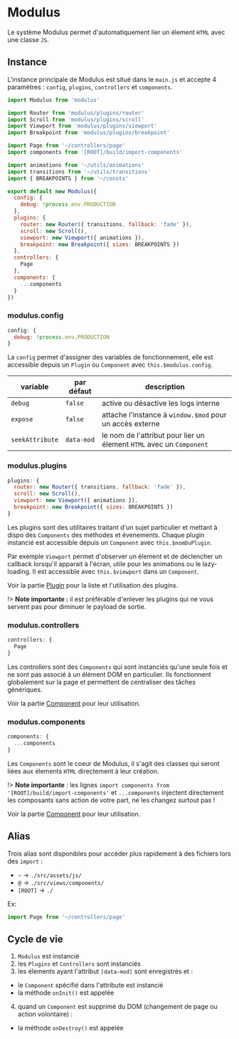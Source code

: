 # Modulus

Le système Modulus permet d'automatiquement lier un élement `HTML` avec une classe `JS`.


## Instance

L'instance principale de Modulus est situé dans le `main.js` et accepte 4 paramètres : `config`, `plugins`, `controllers` et `components`.

```js
import Modulus from 'modulus'

import Router from 'modulus/plugins/router'
import Scroll from 'modulus/plugins/scroll'
import Viewport from 'modulus/plugins/viewport'
import Breakpoint from 'modulus/plugins/breakpoint'

import Page from '~/controllers/page'
import components from '[ROOT]/build/import-components'

import animations from '~/utils/animations'
import transitions from '~/utils/transitions'
import { BREAKPOINTS } from '~/consts'

export default new Modulus({
  config: {
    debug: !process.env.PRODUCTION
  },
  plugins: {
    router: new Router({ transitions, fallback: 'fade' }),
    scroll: new Scroll(),
    viewport: new Viewport({ animations }),
    breakpoint: new Breakpoint({ sizes: BREAKPOINTS })
  },
  controllers: {
    Page
  },
  components: {
    ...components
  }
})
```

### modulus.config

```js
config: {
  debug: !process.env.PRODUCTION
}
```

La `config` permet d'assigner des variables de fonctionnement, elle est accessible depuis un `Plugin` ou `Component` avec `this.$modulus.config`.

| variable        | par défaut | description                                                          |
| ---             | ---        | ---                                                                  |
| `debug`         | `false`    | active ou désactive les logs interne                                 |
| `expose`        | `false`    | attache l'instance à `window.$mod` pour un accès externe         |
| `seekAttribute` | `data-mod` | le nom de l'attribut pour lier un élement `HTML` avec un `Component` |


### modulus.plugins

```js
plugins: {
  router: new Router({ transitions, fallback: 'fade' }),
  scroll: new Scroll(),
  viewport: new Viewport({ animations }),
  breakpoint: new Breakpoint({ sizes: BREAKPOINTS })
}
```

Les plugins sont des utilitaires traitant d'un sujet particulier et mettant à dispo des `Components` des méthodes et évenements.
Chaque plugin instancié est accessible depuis un `Component` avec `this.$nomDuPlugin`.

Par exemple `Viewport` permet d'observer un élement et de déclencher un callback lorsqu'il apparait à l'écran, utile pour les animations ou le lazy-loading.
Il est accessible avec `this.$viewport` dans un `Component`.

Voir la partie [Plugin](#plugin) pour la liste et l'utilisation des plugins.

!> **Note importante :** il est préférable d'enlever les plugins qui ne vous servent pas pour diminuer le payload de sortie.


### modulus.controllers

```js
controllers: {
  Page
}
```

Les controllers sont des `Components` qui sont instanciés qu'une seule fois et ne sont pas associé à un élément DOM en particulier.
Ils fonctionnent globalement sur la page et permettent de centraliser des tâches génériques.

Voir la partie [Component](modulus/component.md) pour leur utilisation.


### modulus.components

```js
components: {
  ...components
}
```

Les `Components` sont le coeur de Modulus, il s'agit des classes qui seront liées aux élements `HTML` directement à leur création.
 
!> **Note importante** : les lignes `import components from '[ROOT]/build/import-components'` et `...components` injectent directement les composants sans action de votre part, ne les changez surtout pas !

Voir la partie [Component](modulus/component.md) pour leur utilisation.


## Alias

Trois alias sont disponibles pour accéder plus rapidement à des fichiers lors des `import` :
- `~` -> `./src/assets/js/`
- `@` -> `./src/views/components/`
- `[ROOT]` -> `./`

Ex:
```js
import Page from '~/controllers/page'
```


## Cycle de vie

1. `Modulus` est instancié
2. les `Plugins` et `Controllers` sont instanciés
3. les élements ayant l'attribut `[data-mod]` sont enregistrés et :
  - le `Component` spécifié dans l'attribute est instancié
  - la méthode `onInit()` est appelée
4. quand un `Component` est supprimé du DOM (changement de page ou action volontaire) :
  - la méthode `onDestroy()` est appelée